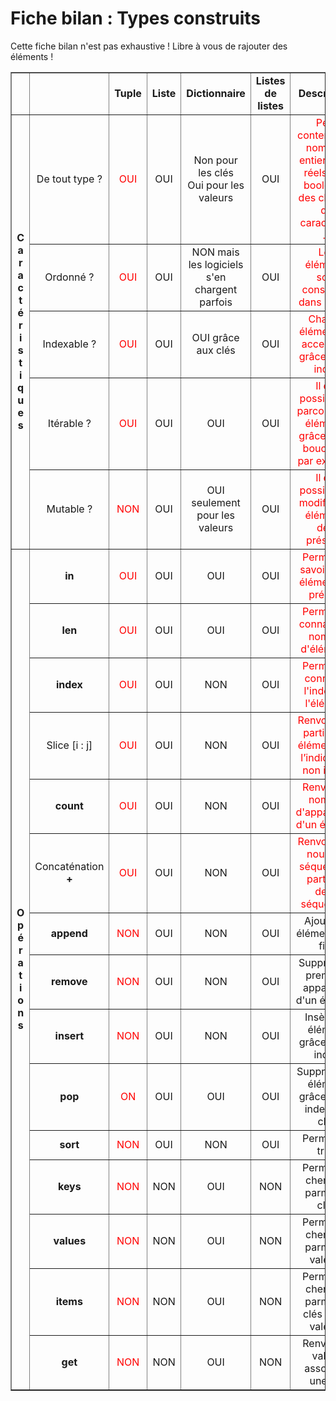 # Fiche bilan : Types construits 

Cette fiche bilan n'est pas exhaustive ! Libre à vous de rajouter des éléments !

<table style="text-align:center" border='1px' width=100%>
    <tr>
        <td width=5% > </td>
        <td width=10%> </td>
        <td width=14%> <center><b> Tuple</b></center> </td>
        <td width=14%> <center><b> Liste</b></center> </td>
        <td width=14%> <center><b> Dictionnaire</b></center> </td>
        <td width=14%> <center><b> Listes de listes</b></center> </td>
        <td width=35%> <center><b> Description</b></center> </td>
    </tr>
    <tr>
        <td width=10% rowspan ="5">    <center><b>C<br>a<br>r<br>a<br>c<br>t<br>é<br>r<br>i<br>s<br>t<br>i<br>q<br>u<br>e<br>s<br> </b></center></td>
        <td> De tout type ? </td>
        <td> <center><font color="FF0000">OUI</font></center> </td>
        <td> <center>OUI</center></td>
        <td> <center>Non pour les clés <br>Oui pour les valeurs</center></td>
        <td> <center>OUI</font></td>
        <td> <center><font color="FF0000">Peut contenir des nombres entiers, des réels, des booléens, des chaînes de caractères, ...</font></center></td>
    </tr>
    <tr>
        <td> Ordonné ? </td>
        <td> <center><font color="FF0000">OUI</font></center></td>
        <td> <center>OUI</center></td>
        <td> <center>NON mais les logiciels s'en chargent parfois</center></td>
        <td> <center>OUI</center></td>
        <td><center><font color="FF0000">Les éléments sont conservés dans l'ordre</font></center> </td>
    </tr>
    <tr>
        <td> Indexable ? </td>
        <td> <center><font color="FF0000">OUI</font></center></td>
        <td> <center>OUI</center></td>
        <td> <center>OUI grâce aux clés</center></td>
        <td> <center>OUI</center></td>
        <td> <center><font color="FF0000">Chaque élément est accessible grâce à son index</font></center></td>
    </tr>
    <tr>
        <td> Itérable ? </td>
        <td> <center><font color="FF0000">OUI</font></center></td>
        <td> <center>OUI</center></td>
        <td> <center>OUI</center></td>
        <td> <center>OUI</center></td>
        <td> <center><font color="FF0000">Il est possible de parcourir les éléments grâce à une boucle for par exemple</font></center></td>
    </tr>
    <tr>
        <td> Mutable ? </td>
        <td> <center><font color="FF0000">NON</font></center></td>
        <td> <center>OUI</center></td>
        <td> <center>OUI seulement pour les valeurs</center></td>
        <td> <center>OUI</center></td>
        <td> <center><font color="FF0000">Il est possible de modifier les éléments déjà présents</font></center></td>
    </tr>
     <tr>
         <td width=10% rowspan ="15"> <center><b>O<br>p<br>é<br>r<br>a<br>t<br>i<br>o<br>n<br>s</b></center> </td>
        <td> <center><b>in</b></center> </td>
        <td> <center><font color="FF0000">OUI</font></center></td>
        <td> <center>OUI</center></td>
        <td> <center>OUI</center></td>
        <td> <center>OUI</center></td>
        <td> <center><font color="FF0000">Permet de savoir si un élément est présent</font></center></td>
    </tr>
     <tr>
        <td><center><b>len</b></center> </td>
        <td> <center><font color="FF0000">OUI</font></center></td>
        <td> <center>OUI</center></td>
        <td> <center>OUI</center></td>
        <td> <center>OUI</center></td>
        <td> <center><font color="FF0000">Permet de connaître le nombre d'éléments</font></center></td>
    </tr>
     <tr>
         <td><center><b>index</b></center> </td>
        <td> <center><font color="FF0000">OUI</font></center></td>
        <td> <center>OUI</center></td>
        <td> <center>NON</center></td>
        <td> <center>OUI</center></td>
        <td> <center><font color="FF0000">Permet de connaître l'index de l'élément</font></center></td>
    </tr>
     <tr>
        <td> <center>Slice [i : j]</center> </td>
        <td> <center><font color="FF0000">OUI</font></center></td>
        <td> <center>OUI</center></td>
        <td> <center>NON</center></td>
        <td> <center>OUI</center></td>
        <td> <center><font color="FF0000">Renvoie une partie des éléments de l’indice i à j non inclus</font></td>
    </tr>
     <tr>
         <td><center><b>count</b></center> </td>
        <td> <center><font color="FF0000">OUI</font></center></td>
        <td> <center>OUI</center></td>
        <td> <center>NON</center></td>
        <td> <center>OUI</center></td>
        <td> <center><font color="FF0000">Renvoie le nombre d'apparitions d'un élément</font></center></td>
    </tr>
     <tr>
         <td><center> Concaténation <b>+</b></center></td>
        <td> <center><font color="FF0000">OUI</font></center></td>
        <td> <center>OUI</center></td>
        <td> <center>NON</center></td>
        <td> <center>OUI</center></td>
        <td> <center><font color="FF0000">Renvoie une nouvelle séquence à partir de deux séquences</font></center></td>
    </tr>
     <tr>
        <td> <center><b>append</b> </center> </td>
        <td> <center><font color="FF0000">NON</font></center></td>
        <td> <center>OUI</center></td>
        <td> <center>NON</center></td>
        <td> <center>OUI</center></td>
        <td> <center>Ajoute un élément (à la fin)</center></td>
    </tr>
     <tr>
         <td><center><b>remove</b></center> </td>
        <td> <center><font color="FF0000">NON</font></center></td>
        <td> <center>OUI</center></td>
        <td> <center>NON</center></td>
        <td> <center>OUI</center></td>
        <td> <center>Supprime la première apparition d'un élément</center></td>
    </tr>
     <tr>
         <td><center><b>insert</b></center> </td>
        <td> <center><font color="FF0000">NON</font></center></td>
        <td> <center>OUI</center></td>
        <td> <center>NON</center></td>
        <td> <center>OUI</center></td>
        <td> <center>Insère un élément grâce à son index</center></td>
    </tr>
     <tr>
         <td><center><b>pop</b></center> </td>
        <td> <center><font color="FF0000">ON</font></center></td>
        <td> <center>OUI</center></td>
        <td> <center>OUI</center></td>
        <td> <center>OUI</center></td>
        <td> <center>Supprime un élément grâce à son index (ou clé)</center></td>
    </tr>
     <tr>
         <td><center><b>sort</b></center> </td>
        <td> <center><font color="FF0000">NON</font></center></td>
        <td> <center>OUI</center></td>
        <td> <center>NON</center></td>
        <td> <center>OUI</center></td>
        <td> <center>Permet de trier</center></td>
    </tr>
     <tr>
         <td><center><b>keys</b></center> </td>
        <td> <center><font color="FF0000">NON</font></center></td>
        <td> <center>NON</center></td>
        <td> <center>OUI</center></td>
        <td> <center>NON</center></td>
        <td> <center>Permet de chercher parmi les clés</center></td>
    </tr>
     <tr>
         <td><center><b>values</b></center> </td>
        <td> <center><font color="FF0000">NON</font></center></td>
        <td> <center>NON</center></td>
        <td> <center>OUI</center></td>
        <td> <center>NON</center></td>
        <td> <center>Permet de chercher parmi les valeurs</center></td>
    </tr>
     <tr>
         <td><center><b>items</b></center> </td>
        <td> <center><font color="FF0000">NON</font></center></td>
        <td> <center>NON</center></td>
        <td> <center>OUI</center></td>
        <td> <center>NON</center></td>
        <td> <center>Permet de chercher parmi les clés et les valeurs</center></td>
    </tr>
    <tr>
         <td><center><b>get</b></center> </td>
        <td> <center><font color="FF0000">NON</font></center></td>
        <td> <center>NON</center></td>
        <td> <center>OUI</center></td>
        <td> <center>NON</center></td>
        <td> <center>Renvoie la valeur associé à une clé</center></td>
    </tr>

      
</table>
